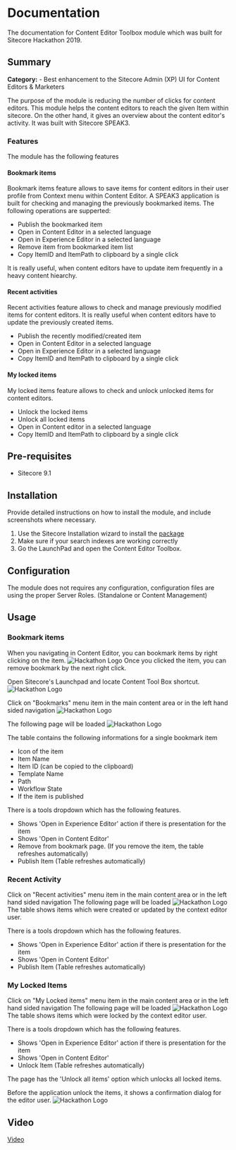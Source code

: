 # Documentation

The documentation for Content Editor Toolbox module which was built for Sitecore Hackathon 2019.
## Summary

**Category:** - Best enhancement to the Sitecore Admin (XP) UI for Content Editors & Marketers

The purpose of the module is reducing the number of clicks for content editors. This module helps the content editors to reach 
the given Item within sitecore. On the other hand, it gives an overview about the content editor's activity. 
It was built with Sitecore SPEAK3.

### Features
The module has the following features

#### Bookmark items
Bookmark items feature allows to save items for content editors in their user profile from Context menu within Content Editor. 
A SPEAK3 application is built for checking and managing the previously bookmarked items. The following operations are supperted: 
- Publish the bookmarked item
- Open in Content Editor in a selected language
- Open in Experience Editor in a selected language
- Remove item from bookmarked item list
- Copy ItemID and ItemPath to clipboard by a single click

It is really useful, when content editors have to update item frequently in a heavy content hiearchy. 

#### Recent activities
Recent activities feature allows to check and manage previously modified items for content editors. It is really useful when content editors have to
update the previously created items. 
- Publish the recently modified/created item
- Open in Content Editor in a selected language
- Open in Experience Editor in a selected language
- Copy ItemID and ItemPath to clipboard by a single click

#### My locked items
My locked items feature allows to check and unlock unlocked items for content editors. 
- Unlock the locked items
- Unlock all locked items
- Open in Content editor in a selected language
- Copy ItemID and ItemPath to clipboard by a single click

## Pre-requisites

- Sitecore 9.1

## Installation

Provide detailed instructions on how to install the module, and include screenshots where necessary.

1. Use the Sitecore Installation wizard to install the [package](sc.package/ContentEditorToolbox.zip)
2. Make sure if your search indexes are working correctly
3. Go the LaunchPad and open the Content Editor Toolbox.

## Configuration

The module does not requires any configuration, configuration files are using the proper Server Roles. (Standalone or Content Management)

## Usage

### Bookmark items
When you navigating in Content Editor, you can bookmark items by right clicking on the item. 
![Hackathon Logo](documentation/images/context_menu.png?raw=true "Context menu")
Once you clicked the item, you can remove bookmark by the next right click. 

Open Sitecore's Launchpad and locate Content Tool Box shortcut. 
![Hackathon Logo](documentation/images/dashboard.png?raw=true "LaunchPad")

Click on "Bookmarks" menu item in the main content area or in the left hand sided navigation
![Hackathon Logo](documentation/images/app_main.png?raw=true "Start Screen")

The following page will be loaded
![Hackathon Logo](documentation/images/bookmark.png?raw=true "Hackathon Logo")

The table contains the following informations for a single bookmark item
- Icon of the item
- Item Name
- Item ID (can be copied to the clipboard)
- Template Name
- Path
- Workflow State
- If the item is published

There is a tools dropdown which has the following features.
- Shows 'Open in Experience Editor' action if there is presentation for the item
- Shows 'Open in Content Editor'
- Remove from bookmark page. (If you remove the item, the table refreshes automatically)
- Publish Item (Table refreshes automatically)

### Recent Activity
Click on "Recent activities" menu item in the main content area or in the left hand sided navigation
The following page will be loaded
![Hackathon Logo](documentation/images/recent.png?raw=true "Recent activities")
The table shows items which were created or updated by the context editor user. 

There is a tools dropdown which has the following features.
- Shows 'Open in Experience Editor' action if there is presentation for the item
- Shows 'Open in Content Editor'
- Publish Item (Table refreshes automatically)

### My Locked Items
Click on "My Locked items" menu item in the main content area or in the left hand sided navigation
The following page will be loaded
![Hackathon Logo](documentation/images/unlock.png?raw=true "Recent activities")
The table shows items which were locked by the context editor user. 

There is a tools dropdown which has the following features.
- Shows 'Open in Experience Editor' action if there is presentation for the item
- Shows 'Open in Content Editor'
- Unlock Item (Table refreshes automatically)

The page has the 'Unlock all items' option which unlocks all locked items. 

Before the application unlock the items, it shows a confirmation dialog for the editor user. 
![Hackathon Logo](documentation/images/unlock_warning.png?raw=true "Warning")


## Video

[Video](https://www.youtube.com/watch?v=6aWJVwSVP4c) 


